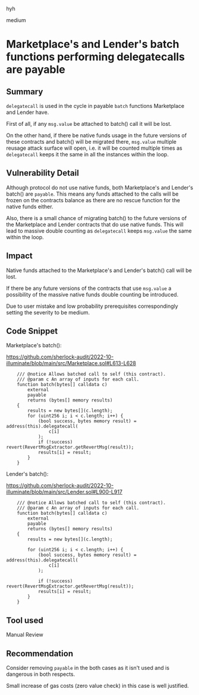 hyh

medium

# Marketplace's and Lender's batch functions performing delegatecalls are payable

## Summary

`delegatecall` is used in the cycle in payable `batch` functions Marketplace and Lender have.

First of all, if any `msg.value` be attached to batch() call it will be lost.

On the other hand, if there be native funds usage in the future versions of these contracts and batch() will be migrated there, `msg.value` multiple reusage attack surface will open, i.e. it will be counted multiple times as `delegatecall` keeps it the same in all the instances within the loop.

## Vulnerability Detail

Although protocol do not use native funds, both Marketplace's and Lender's batch() are `payable`. This means any funds attached to the calls will be frozen on the contracts balance as there are no rescue function for the native funds either.

Also, there is a small chance of migrating batch() to the future versions of the Marketplace and Lender contracts that do use native funds. This will lead to massive double counting as `delegatecall` keeps `msg.value` the same within the loop.

## Impact

Native funds attached to the Marketplace's and Lender's batch() call will be lost.

If there be any future versions of the contracts that use `msg.value` a possibility of the massive native funds double counting be introduced.

Due to user mistake and low probability prerequisites correspondingly setting the severity to be medium.

## Code Snippet

Marketplace's batch():

https://github.com/sherlock-audit/2022-10-illuminate/blob/main/src/Marketplace.sol#L613-L628

```solidity
    /// @notice Allows batched call to self (this contract).
    /// @param c An array of inputs for each call.
    function batch(bytes[] calldata c)
        external
        payable
        returns (bytes[] memory results)
    {
        results = new bytes[](c.length);
        for (uint256 i; i < c.length; i++) {
            (bool success, bytes memory result) = address(this).delegatecall(
                c[i]
            );
            if (!success) revert(RevertMsgExtractor.getRevertMsg(result));
            results[i] = result;
        }
    }
```

Lender's batch():

https://github.com/sherlock-audit/2022-10-illuminate/blob/main/src/Lender.sol#L900-L917

```solidity
    /// @notice Allows batched call to self (this contract).
    /// @param c An array of inputs for each call.
    function batch(bytes[] calldata c)
        external
        payable
        returns (bytes[] memory results)
    {
        results = new bytes[](c.length);

        for (uint256 i; i < c.length; i++) {
            (bool success, bytes memory result) = address(this).delegatecall(
                c[i]
            );

            if (!success) revert(RevertMsgExtractor.getRevertMsg(result));
            results[i] = result;
        }
    }
```

## Tool used

Manual Review

## Recommendation

Consider removing `payable` in the both cases as it isn't used and is dangerous in both respects.

Small increase of gas costs (zero value check) in this case is well justified.